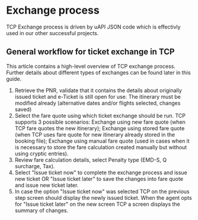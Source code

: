 # Exchange process

TCP Exchange process is driven by uAPI JSON code which is effectivly used in our other successful projects.

## General workflow for ticket exchange in TCP

This article contains a high-level overview of TCP exchange process. Further details about different types of exchanges can be found later in this guide.

1. Retrieve the PNR, validate that it contains the details about originally issued ticket and e-Ticket is still open for use.    The itinerary must be modified already \(alternative dates and/or flights selected, changes saved\)
2. Select the fare quote using which ticket exchange should be run. TCP supports    3 possible scenarios: Exchange using new fare quote \(when TCP fare quotes the new itinerary\); Exchange using stored fare quote \(when TCP uses fare quote for new itinerary already stored in the booking file\); Exchange using manual fare quote \(used in cases when it is necessary to store the fare calculation created manually but without using cryptic entries\).
3. Review fare calculation details, select Penalty type \(EMD-S, Q surcharge, Tax\).
4. Select "Issue ticket now"  to complete the exchange process and issue new ticket OR "Issue ticket later" to save the changes into fare quote and issue new ticket later.
5. In case the option "Issue ticket now" was selected TCP on the previous step screen should display the newly issued ticket. When the agent opts for "Issue ticket later" on the new screen TCP a screen displays the summary of changes.



